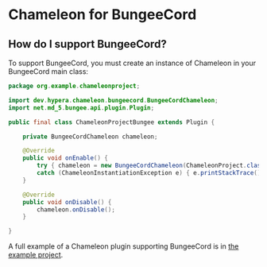 # Chameleon for BungeeCord

## How do I support BungeeCord?
To support BungeeCord, you must create an instance of Chameleon in your BungeeCord main class:
```java
package org.example.chameleonproject;

import dev.hypera.chameleon.bungeecord.BungeeCordChameleon;
import net.md_5.bungee.api.plugin.Plugin;

public final class ChameleonProjectBungee extends Plugin {

    private BungeeCordChameleon chameleon;

    @Override
    public void onEnable() {
        try { chameleon = new BungeeCordChameleon(ChameleonProject.class, this); chameleon.onEnable(); }
        catch (ChameleonInstantiationException e) { e.printStackTrace(); }
    }

    @Override
    public void onDisable() {
        chameleon.onDisable();
    }

}
```
A full example of a Chameleon plugin supporting BungeeCord is in [the example project](https://github.com/HyperaOfficial/ChameleonProject/tree/main/BungeeCord).